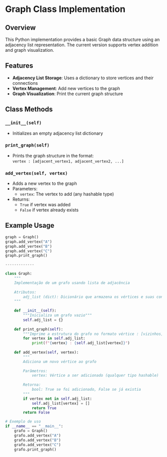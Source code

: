 # Graph Class Implementation

## Overview
This Python implementation provides a basic Graph data structure using an adjacency list representation. The current version supports vertex addition and graph visualization.

## Features
- **Adjacency List Storage**: Uses a dictionary to store vertices and their connections
- **Vertex Management**: Add new vertices to the graph
- **Graph Visualization**: Print the current graph structure

## Class Methods

### `__init__(self)`
- Initializes an empty adjacency list dictionary

### `print_graph(self)`
- Prints the graph structure in the format:  
  `vertex : [adjacent_vertex1, adjacent_vertex2, ...]`

### `add_vertex(self, vertex)`
- Adds a new vertex to the graph
- Parameters:
  - `vertex`: The vertex to add (any hashable type)
- Returns:
  - `True` if vertex was added
  - `False` if vertex already exists

## Example Usage
```python
graph = Graph()
graph.add_vertex("A")
graph.add_vertex("B")
graph.add_vertex("C")
graph.print_graph()

-------------

class Graph:
    """
    Implementação de um grafo usando lista de adjacência
    
    Atributos:
        adj_list (dict): Dicionário que armazena os vértices e suas conexões
    """
    
    def __init__(self):
        """Inicializa um grafo vazio"""
        self.adj_list = {}
    
    def print_graph(self):
        """Imprime a estrutura do grafo no formato vértice : [vizinhos]"""
        for vertex in self.adj_list:
            print(f"{vertex} : {self.adj_list[vertex]}")
    
    def add_vertex(self, vertex):
        """
        Adiciona um novo vértice ao grafo
        
        Parâmetros:
            vertex: Vértice a ser adicionado (qualquer tipo hashable)
            
        Retorna:
            bool: True se foi adicionado, False se já existia
        """
        if vertex not in self.adj_list:
            self.adj_list[vertex] = []
            return True
        return False

# Exemplo de uso
if __name__ == "__main__":
    grafo = Graph()
    grafo.add_vertex("A")
    grafo.add_vertex("B")
    grafo.add_vertex("C")
    grafo.print_graph()